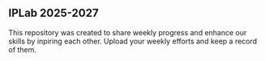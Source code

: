 ## IPLab 2025-2027
This repository was created to share weekly progress and enhance our skills by inpiring each other.
Upload your weekly efforts and keep a record of them.

